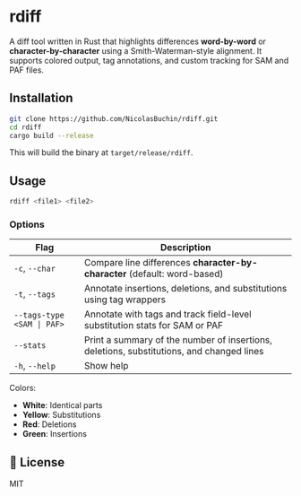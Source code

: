 # rdiff

A diff tool written in Rust that highlights differences **word-by-word** or **character-by-character** using a Smith-Waterman-style alignment.
It supports colored output, tag annotations, and custom tracking for SAM and PAF files.

## Installation

```bash
git clone https://github.com/NicolasBuchin/rdiff.git 
cd rdiff
cargo build --release
````

This will build the binary at `target/release/rdiff`.

## Usage

```bash
rdiff <file1> <file2>
```


### Options

| Flag                           | Description                                                                                     |
| ------------------------------ | ----------------------------------------------------------------------------------------------- |
| `-c`, `--char`                 | Compare line differences **character-by-character** (default: word-based)                       |
| `-t`, `--tags`                 | Annotate insertions, deletions, and substitutions using tag wrappers                            |
| `--tags-type <SAM \| PAF>`     | Annotate with tags and track field-level substitution stats for SAM or PAF                      |
| `--stats`                      | Print a summary of the number of insertions, deletions, substitutions, and changed lines        |
| `-h`, `--help`                 | Show help                                                                                       |

Colors:

* **White**: Identical parts
* **Yellow**: Substitutions
* **Red**: Deletions
* **Green**: Insertions

## 📄 License

MIT

